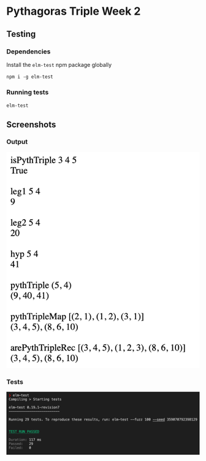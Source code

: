 # Pythagoras Triple Week 2

## Testing
### Dependencies
Install the `elm-test` npm package globally
```
npm i -g elm-test
```
### Running tests
```
elm-test
```

## Screenshots
### Output
![](./screenshots/output.png)
### Tests
![](./screenshots/tests.png)

